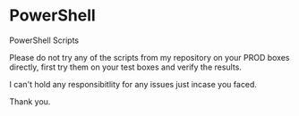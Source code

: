 # PowerShell
PowerShell Scripts

<Disclamer> 

Please do not try any of the scripts from my repository on your PROD boxes directly, first try them on your test boxes and verify the results.

I can't hold any responsibitlity for any issues just incase you faced.

Thank you.
